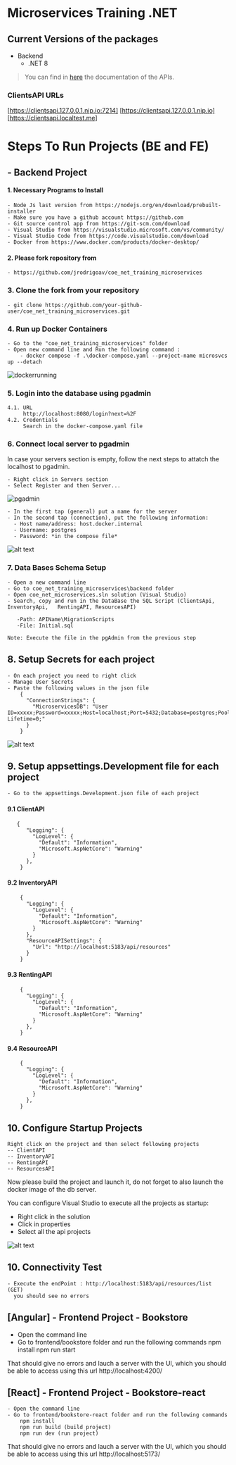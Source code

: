 # Microservices Training .NET

## Current Versions of the packages
- Backend
    - .NET 8

> You can find in [here](_docs/api.md) the documentation of the APIs.

### ClientsAPI URLs
[https://clientsapi.127.0.0.1.nip.io:7214]
[https://clientsapi.127.0.0.1.nip.io]
[https://clientsapi.localtest.me]

# Steps To Run Projects (BE and FE)
## - Backend Project 

#### 1. Necessary Programs to Install  
    - Node Js last version from https://nodejs.org/en/download/prebuilt-installer
    - Make sure you have a github account https://github.com
    - Git source control app from https://git-scm.com/download
    - Visual Studio from https://visualstudio.microsoft.com/vs/community/
    - Visual Studio Code from https://code.visualstudio.com/download
    - Docker from https://www.docker.com/products/docker-desktop/

#### 2. Please fork repository from
    - https://github.com/jrodrigoav/coe_net_training_microservices
    
### 3. Clone the fork from your repository
    - git clone https://github.com/your-github-user/coe_net_training_microservices.git

### 4. Run up Docker Containers 
    - Go to the "coe_net_training_microservices" folder
    - Open new command line and Run the following command : 
        - docker compose -f .\docker-compose.yaml --project-name microsvcs up --detach  

![dockerrunning](_docs/readme/docker.png)
        
### 5. Login into the database using pgadmin 
    4.1. URL
         http://localhost:8080/login?next=%2F
    4.2. Credentials 
         Search in the docker-compose.yaml file

### 6. Connect local server to pgadmin
In case your servers section is empty, follow the next steps to attatch the localhost to pgadmin.

    - Right click in Servers section
    - Select Register and then Server...

![pgadmin](_docs/readme/pgadmin.png)

    - In the first tap (general) put a name for the server
    - In the second tap (connection), put the following information:
      - Host name/address: host.docker.internal
      - Username: postgres
      - Password: *in the compose file*

![alt text](_docs/readme/registerserver.png)

### 7. Data Bases Schema Setup  
    - Open a new command line 
    - Go to coe_net_training_microservices\backend folder 
    - Open coe_net_microservices.sln solution (Visual Studio)
    - Search, copy and run in the DataBase the SQL Script (ClientsApi, InventoryApi,   RentingAPI, ResourcesAPI)
    
       -Path: APIName\MigrationScripts
       -File: Initial.sql
       
    Note: Execute the file in the pgAdmin from the previous step 

## 8. Setup Secrets for each project
    - On each project you need to right click 
    - Manage User Secrets 
    - Paste the following values in the json file 
        {
          "ConnectionStrings": {
            "MicroservicesDB": "User ID=xxxxx;Password=xxxxx;Host=localhost;Port=5432;Database=postgres;Pooling=true;Connection Lifetime=0;"
          }
        }

![alt text](_docs/readme/usersecrets.gif)
    
## 9. Setup appsettings.Development file for each project
    - Go to the appsettings.Development.json file of each project
    
#### 9.1 ClientAPI 
       {
          "Logging": {
            "LogLevel": {
              "Default": "Information",
              "Microsoft.AspNetCore": "Warning"
            }
          },
        }
#### 9.2 InventoryAPI
        {
          "Logging": {
            "LogLevel": {
              "Default": "Information",
              "Microsoft.AspNetCore": "Warning"
            }
          },
          "ResourceAPISettings": {
            "Url": "http://localhost:5183/api/resources"
          }
        }
#### 9.3 RentingAPI
        {
          "Logging": {
            "LogLevel": {
              "Default": "Information",
              "Microsoft.AspNetCore": "Warning"
            }
          },
        }
#### 9.4 ResourceAPI 
        {
          "Logging": {
            "LogLevel": {
              "Default": "Information",
              "Microsoft.AspNetCore": "Warning"
            }
          },
        }
        
## 10. Configure Startup Projects 

    Right click on the project and then select following projects
    -- ClientAPI
    -- InventoryAPI
    -- RentingAPI
    -- ResourcesAPI

Now please build the project and launch it, do not forget to also launch the docker image of the db server.

You can configure Visual Studio to execute all the projects as startup:

  - Right click in the solution
  - Click in properties
  - Select all the api projects

![alt text](_docs/readme/startupproject.gif)

## 10. Connectivity Test 
    - Execute the endPoint : http://localhost:5183/api/resources/list (GET)
      you should see no errors

## [Angular] - Frontend Project - Bookstore
  - Open the command line 
  - Go to frontend/bookstore folder and run the following commands
        npm install
        npm run start

That should give no errors and lauch a server with the UI, which you should be able to access using this url http://localhost:4200/

## [React] - Frontend Project - Bookstore-react
    - Open the command line
    - Go to frontend/bookstore-react folder and run the following commands
        npm install
        npm run build (build project)
        npm run dev (run project)

That should give no errors and lauch a server with the UI, which you should be able to access using this url http://localhost:5173/
